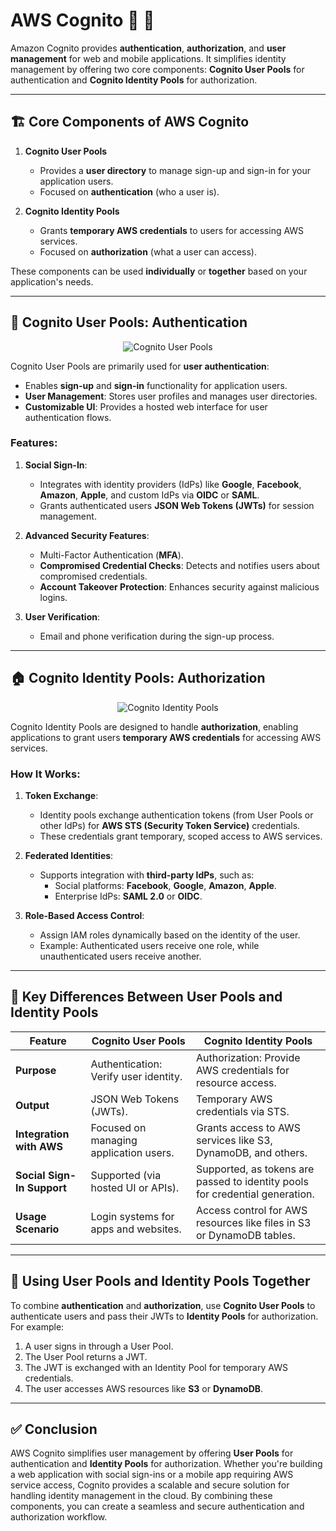 # AWS Cognito 🪪 🔐

Amazon Cognito provides **authentication**, **authorization**, and **user management** for web and mobile applications. It simplifies identity management by offering two core components: **Cognito User Pools** for authentication and **Cognito Identity Pools** for authorization.

---

## 🏗 **Core Components of AWS Cognito**

1. **Cognito User Pools**

   - Provides a **user directory** to manage sign-up and sign-in for your application users.
   - Focused on **authentication** (who a user is).

2. **Cognito Identity Pools**
   - Grants **temporary AWS credentials** to users for accessing AWS services.
   - Focused on **authorization** (what a user can access).

These components can be used **individually** or **together** based on your application's needs.

---

## 🔑 **Cognito User Pools: Authentication**

<div align="center">
  <img src="images/aws-cognito-user-pools.gif" alt="Cognito User Pools" />
</div>

Cognito User Pools are primarily used for **user authentication**:

- Enables **sign-up** and **sign-in** functionality for application users.
- **User Management**: Stores user profiles and manages user directories.
- **Customizable UI**: Provides a hosted web interface for user authentication flows.

### **Features:**

1. **Social Sign-In**:

   - Integrates with identity providers (IdPs) like **Google**, **Facebook**, **Amazon**, **Apple**, and custom IdPs via **OIDC** or **SAML**.
   - Grants authenticated users **JSON Web Tokens (JWTs)** for session management.

2. **Advanced Security Features**:

   - Multi-Factor Authentication (**MFA**).
   - **Compromised Credential Checks**: Detects and notifies users about compromised credentials.
   - **Account Takeover Protection**: Enhances security against malicious logins.

3. **User Verification**:
   - Email and phone verification during the sign-up process.

---

## 🏠 **Cognito Identity Pools: Authorization**

<div align="center">
  <img src="images/aws-cognito-identity-pools.gif" alt="Cognito Identity Pools" />
</div>

Cognito Identity Pools are designed to handle **authorization**, enabling applications to grant users **temporary AWS credentials** for accessing AWS services.

### **How It Works:**

1. **Token Exchange**:

   - Identity pools exchange authentication tokens (from User Pools or other IdPs) for **AWS STS (Security Token Service)** credentials.
   - These credentials grant temporary, scoped access to AWS services.

2. **Federated Identities**:

   - Supports integration with **third-party IdPs**, such as:
     - Social platforms: **Facebook**, **Google**, **Amazon**, **Apple**.
     - Enterprise IdPs: **SAML 2.0** or **OIDC**.

3. **Role-Based Access Control**:
   - Assign IAM roles dynamically based on the identity of the user.
   - Example: Authenticated users receive one role, while unauthenticated users receive another.

---

## 🤔 **Key Differences Between User Pools and Identity Pools**

| Feature                    | **Cognito User Pools**                 | **Cognito Identity Pools**                                                   |
| -------------------------- | -------------------------------------- | ---------------------------------------------------------------------------- |
| **Purpose**                | Authentication: Verify user identity.  | Authorization: Provide AWS credentials for resource access.                  |
| **Output**                 | JSON Web Tokens (JWTs).                | Temporary AWS credentials via STS.                                           |
| **Integration with AWS**   | Focused on managing application users. | Grants access to AWS services like S3, DynamoDB, and others.                 |
| **Social Sign-In Support** | Supported (via hosted UI or APIs).     | Supported, as tokens are passed to identity pools for credential generation. |
| **Usage Scenario**         | Login systems for apps and websites.   | Access control for AWS resources like files in S3 or DynamoDB tables.        |

---

## 🧩 **Using User Pools and Identity Pools Together**

To combine **authentication** and **authorization**, use **Cognito User Pools** to authenticate users and pass their JWTs to **Identity Pools** for authorization.  
For example:

1. A user signs in through a User Pool.
2. The User Pool returns a JWT.
3. The JWT is exchanged with an Identity Pool for temporary AWS credentials.
4. The user accesses AWS resources like **S3** or **DynamoDB**.

---

## ✅ **Conclusion**

AWS Cognito simplifies user management by offering **User Pools** for authentication and **Identity Pools** for authorization. Whether you're building a web application with social sign-ins or a mobile app requiring AWS service access, Cognito provides a scalable and secure solution for handling identity management in the cloud. By combining these components, you can create a seamless and secure authentication and authorization workflow.

